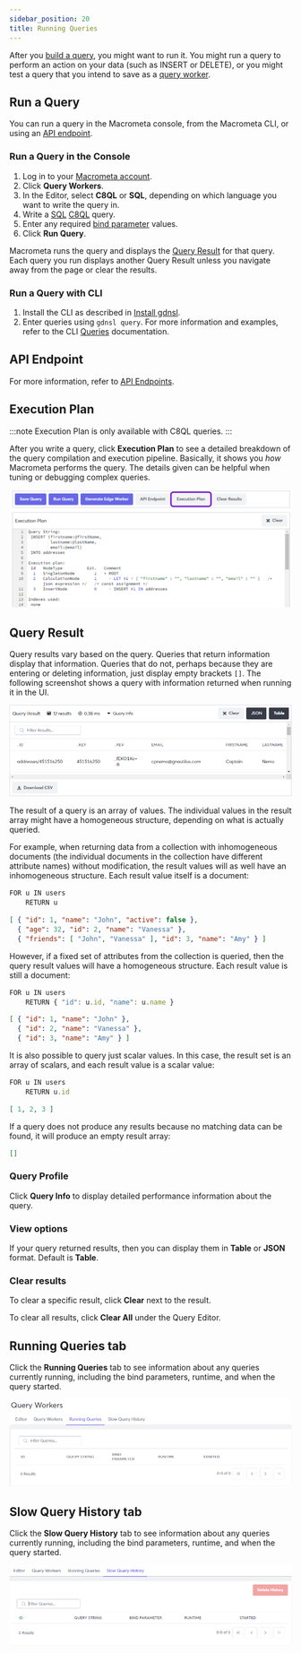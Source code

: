 ```yaml
---
sidebar_position: 20
title: Running Queries
---
```


After you [build a query](building-queries), you might want to run it. You might run a query to perform an action on your data (such as INSERT or DELETE), or you might test a query that you intend to save as a [query worker](query-workers).

## Run a Query

You can run a query in the Macrometa console, from the Macrometa CLI, or using an [API endpoint](api-endpoints).

### Run a Query in the Console

1. Log in to your [Macrometa account](https://auth-play.macrometa.io/).
1. Click **Query Workers**.
1. In the Editor, select **C8QL** or **SQL**, depending on which language you want to write the query in.
1. Write a [SQL](sql/index) [C8QL](c8ql/index) query.
1. Enter any required [bind parameter](bind-parameters) values.
1. Click **Run Query**.

Macrometa runs the query and displays the [Query Result](#query-result) for that query. Each query you run displays another Query Result unless you navigate away from the page or clear the results.

### Run a Query with CLI

1. Install the CLI as described in [Install gdnsl](../cli/#install-gdnsl-cli).
2. Enter queries using `gdnsl query`. For more information and examples, refer to the CLI [Queries](../cli/queries-cli) documentation.

## API Endpoint

For more information, refer to [API Endpoints](api-endpoints).

## Execution Plan

:::note
Execution Plan is only available with C8QL queries.
:::

After you write a query, click **Execution Plan** to see a detailed breakdown of the query compilation and execution pipeline. Basically, it shows you _how_ Macrometa performs the query. The details given can be helpful when tuning or debugging complex queries.

![Execution Plan](/img/queries/execution-plan.png)

## Query Result

Query results vary based on the query. Queries that return information display that information. Queries that do not, perhaps because they are entering or deleting information, just display empty brackets `[]`. The following screenshot shows a query with information returned when running it in the UI.

![Query Result](/img/queries/query-result.png)

The result of a query is an array of values. The individual values in the result array might have a homogeneous structure, depending on what is actually queried.

For example, when returning data from a collection with inhomogeneous documents (the individual documents in the collection have different attribute names) without modification, the result values will as well have an inhomogeneous structure. Each result value itself is a document:

```js
FOR u IN users
    RETURN u
```

```json
[ { "id": 1, "name": "John", "active": false }, 
  { "age": 32, "id": 2, "name": "Vanessa" }, 
  { "friends": [ "John", "Vanessa" ], "id": 3, "name": "Amy" } ]
```

However, if a fixed set of attributes from the collection is queried, then the query result values will have a homogeneous structure. Each result value is still a document:

```js
FOR u IN users
    RETURN { "id": u.id, "name": u.name }
```

```json
[ { "id": 1, "name": "John" }, 
  { "id": 2, "name": "Vanessa" }, 
  { "id": 3, "name": "Amy" } ]
```

It is also possible to query just scalar values. In this case, the result set is an array of scalars, and each result value is a scalar value:

```js
FOR u IN users
    RETURN u.id
```

```json
[ 1, 2, 3 ]
```

If a query does not produce any results because no matching data can be found, it will produce an empty result array:

```json
[]
```

### Query Profile

Click **Query Info** to display detailed performance information about the query.

### View options

If your query returned results, then you can display them in **Table** or **JSON** format. Default is **Table**.

### Clear results

To clear a specific result, click **Clear** next to the result.

To clear all results, click **Clear All** under the Query Editor.

## Running Queries tab

Click the **Running Queries** tab to see information about any queries currently running, including the bind parameters, runtime, and when the query started.

![Running Queries tab](/img/queries/running-queries-tab.png)

## Slow Query History tab

Click the **Slow Query History** tab to see information about any queries currently running, including the bind parameters, runtime, and when the query started.

![Slow Query History tab](/img/queries/slow-query-history-tab.png)
